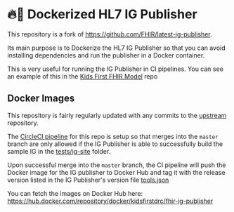# 🔥🐳 Dockerized HL7 IG Publisher

This repository is a fork of https://github.com/FHIR/latest-ig-publisher.

Its main purpose is to Dockerize the HL7 IG Publisher so that you can
avoid installing dependencies and run the publisher in a Docker container.

This is very useful for running the IG Publisher in CI pipelines. You can
see an example of this in the
[Kids First FHIR Model](https://github.com/kids-first/kf-model-fhir) repo

## Docker Images
This repository is fairly regularly updated with any commits to the
[upstream](https://github.com/FHIR/latest-ig-publisher) repository.

The [CircleCI pipeline](https://raw.githubusercontent.com/fhir-sci/latest-ig-publisher/master/.circleci/config.yml)
for this repo is setup so that merges into the `master` branch are only allowed
if the IG Publisher is able to successfully build the sample IG in the
[tests/ig-site](https://github.com/fhir-sci/latest-ig-publisher/tree/master/test/ig-site)
folder.

Upon successful merge into the `master` branch, the CI pipeline will push
the Docker image for the IG publisher to Docker Hub and tag it with the
release version listed in the IG Publisher's version file
[tools.json](https://raw.githubusercontent.com/fhir-sci/latest-ig-publisher/master/tools.json)

You can fetch the images on Docker Hub here:
https://hub.docker.com/repository/docker/kidsfirstdrc/fhir-ig-publisher
